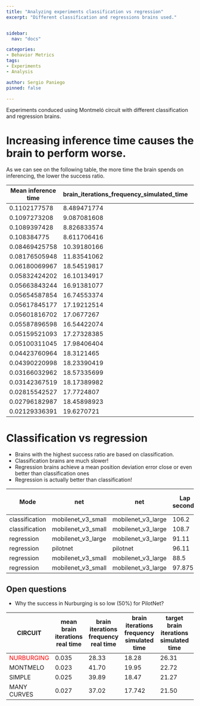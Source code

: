 ```yaml
---
title: "Analyzing experiments classification vs regression"
excerpt: "Different classification and regressions brains used."


sidebar:
  nav: "docs"

categories:
- Behavior Metrics
tags:
- Experiments
- Analysis

author: Sergio Paniego
pinned: false

---
```



Experiments conduced using Montmeló circuit with different classification and regression brains.

# Increasing inference time causes the brain to perform worse.

As we can see on the following table, the more time the brain spends on inferencing, the lower the success ratio.

| Mean inference time | brain_iterations_frequency_simulated_time | Success ratio | 
|---------------------|---|---|
| 0.1102177578        | 8.489471774 | 0 | 
| 0.1097273208        | 9.087081608 | 0 | 
| 0.1089397428        | 8.826833574 | 0 | 
| 0.108384775         | 8.611706416 | 0 | 
| 0.08469425758       | 10.39180166 | 0 | 
| 0.08176505948       | 11.83541062 | 0 | 
| 0.06180069967       | 18.54519817 | 0 | 
| 0.05832424202       | 16.10134917 | 40 | 
| 0.05663843244       | 16.91381077 | 10 | 
| 0.05654587854       | 16.74553374 | 10 | 
| 0.05617845177       | 17.19212514 | 30 | 
| 0.05601816702       | 17.0677267 | 40 | 
| 0.05587896598       | 16.54422074 | 100 | 
| 0.05159521093       | 17.27328385 | 90 | 
| 0.05100311045       | 17.98406404 | 40 | 
| 0.04423760964       | 18.3121465 | 80 | 
| 0.04390220998       | 18.23390419 | 100 | 
| 0.03166032962       | 18.57335699 | 70 | 
| 0.03142367519       | 18.17389982 | 80 | 
| 0.02815542527       | 17.7724807 | 30 | 
| 0.02796182987       | 18.45898923 | 30 | 
| 0.02129336391       | 19.6270721 |90 |


# Classification vs regression

* Brains with the highest success ratio are based on classification.
* Classification brains are much slower!
* Regression brains achieve a mean position deviation error close or even better than classification ones
* Regression is actually better than classification!

| Mode | net | net| Lap seconds | Mean Position deviation |  Success ratio | 
|---|---|---|---|---|---|
| classification | mobilenet_v3_small |	mobilenet_v3_large | 106.2 | 3.58 | 100 |
| classification | mobilenet_v3_small |	mobilenet_v3_large | 108.7 | 3.50 | 100 |
| regression | mobilenet_v3_large | mobilenet_v3_large | 91.11 | 3.18 | 90 |
| regression | pilotnet | pilotnet  | 96.11| 3.81 | 90 |
| regression | mobilenet_v3_small | mobilenet_v3_large | 88.5 | 2.24 | 80 |
| regression | mobilenet_v3_small | mobilenet_v3_large | 97.875 | 3.17 | 80 |


## Open questions

* Why the success in Nurburging is so low (50%) for PilotNet?


| CIRCUIT | mean brain iterations real time  | brain iterations frequency real time | brain iterations frequency simulated time | target brain iterations simulated time | mean inference time | frame rate | mean brain iterations simulated time | real time factor | success ratio | 
|---|---|---|---|---|---|---|---|---|---|
| <span style="color:red">NURBURGING</span> | 0.035 | 28.33  | 18.28 | 26.31 | <span style="color:red">0.032</span> | 23.20 | 0.0546 | <span style="color:red">0.76</span> | <span style="color:red">50</span>|
| MONTMELO | 0.023 | 41.70  | 19.95 | 22.72 | 0.021 | 22.72 | 0.0501 | 0.87 | 90 |
| SIMPLE | 0.025 | 39.89  | 18.47 | 21.27 | 0.022 | 22.62 | 0.0541 | 0.938 | 100 |
| MANY CURVES | 0.027 | 37.02  | 17.742 | 21.50 | 0.024 | 22.27 | 0.05636 | 0.93 | 70 |



